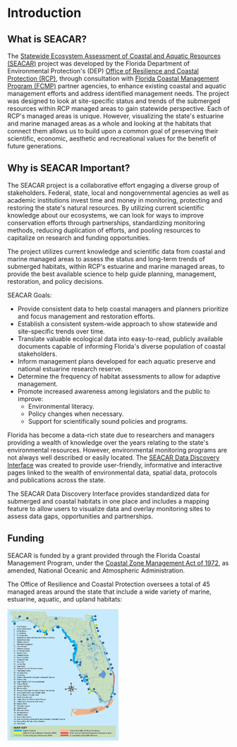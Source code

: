 # Introduction

## What is SEACAR?

The [Statewide Ecosystem Assessment of Coastal and Aquatic Resources (SEACAR)](https://floridadep.gov/SEACAR) project was developed by the Florida Department of Environmental Protection's (DEP) [Office of Resilience and Coastal Protection (RCP)](https://floridadep.gov/orcp), through consultation with [Florida Coastal Management Program (FCMP)](https://floridadep.gov/fcmp) partner agencies, to enhance existing coastal and aquatic management efforts and address identified management needs. The project was designed to look at site-specific status and trends of the submerged resources within RCP managed areas to gain statewide perspective. Each of RCP's managed areas is unique. However, visualizing the state's estuarine and marine managed areas as a whole and looking at the habitats that connect them allows us to build upon a common goal of preserving their scientific, economic, aesthetic and recreational values for the benefit of future generations.


## Why is SEACAR Important?

The SEACAR project is a collaborative effort engaging a diverse group of stakeholders. Federal, state, local and nongovernmental agencies as well as academic institutions invest time and money in monitoring, protecting and restoring the state's natural resources. By utilizing current scientific knowledge about our ecosystems, we can look for ways to improve conservation efforts through partnerships, standardizing monitoring methods, reducing duplication of efforts, and pooling resources to capitalize on research and funding opportunities.

The project utilizes current knowledge and scientific data from coastal and marine managed areas to assess the status and long-term trends of submerged habitats, within RCP's estuarine and marine managed areas, to provide the best available science to help guide planning, management, restoration, and policy decisions.

SEACAR Goals:

-   Provide consistent data to help coastal managers and planners prioritize and focus management and restoration efforts.
-   Establish a consistent system-wide approach to show statewide and site-specific trends over time.
-   Translate valuable ecological data into easy-to-read, publicly available documents capable of informing Florida's diverse population of coastal stakeholders.
-   Inform management plans developed for each aquatic preserve and national estuarine research reserve.
-   Determine the frequency of habitat assessments to allow for adaptive management.
-   Promote increased awareness among legislators and the public to improve:
    -   Environmental literacy.
    -   Policy changes when necessary.
    -   Support for scientifically sound policies and programs.

Florida has become a data-rich state due to researchers and managers providing a wealth of knowledge over the years relating to the state's environmental resources. However, environmental monitoring programs are not always well described or easily located. The [SEACAR Data Discovery Interface](https://data.florida-seacar.org/) was created to provide user-friendly, informative and interactive pages linked to the wealth of environmental data, spatial data, protocols and publications across the state.

The SEACAR Data Discovery Interface provides standardized data for submerged and coastal habitats in one place and includes a mapping feature to allow users to visualize data and overlay monitoring sites to assess data gaps, opportunities and partnerships.


## Funding

SEACAR is funded by a grant provided through the Florida Coastal Management Program, under the [Coastal Zone Management Act of 1972](https://coast.noaa.gov/czm/act/), as amended, National Oceanic and Atmospheric Administration.

The Office of Resilience and Coastal Protection oversees a total of 45 managed areas around the state that include a wide variety of marine, estuarine, aquatic, and upland habitats:

<img src="ORCP_AP_Map_forReport.png" width=50% height=50%>
